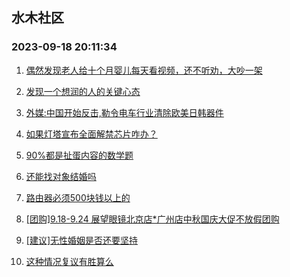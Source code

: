 ## 水木社区 
### 2023-09-18 20:11:34

1. [偶然发现老人给十个月婴儿每天看视频，还不听劝，大吵一架](https://www.mysmth.net/nForum/article/FamilyLife/1766403425)

2. [发现一个想润的人的关键心态](https://www.mysmth.net/nForum/article/WorkLife/3392926)

3. [外媒:中国开始反击,勒令电车行业清除欧美日韩器件](https://www.mysmth.net/nForum/article/METech/458082)

4. [如果灯塔宣布全面解禁芯片咋办？](https://www.mysmth.net/nForum/article/ITExpress/2487559)

5. [90%都是扯蛋内容的数学题](https://www.mysmth.net/nForum/article/ChildEducation/2279491)

6. [还能找对象结婚吗](https://www.mysmth.net/nForum/article/Age/20306643)

7. [路由器必须500块钱以上的](https://www.mysmth.net/nForum/article/DigiHome/1238098)

8. [[团购]9.18-9.24 展望眼镜北京店*广州店中秋国庆大促不放假团购](https://www.mysmth.net/nForum/article/ADAgent_TG/1309327)

9. [[建议]无性婚姻是否还要坚持](https://www.mysmth.net/nForum/article/Divorce/2042262)

10. [这种情况复议有胜算么](https://www.mysmth.net/nForum/article/AutoWorld/1944678780)

